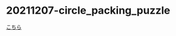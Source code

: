 # 20211207-circle_packing_puzzle

[こちら](https://kuronekohomuhomu/github.io/20211207-circle_packing_puzzle/circle_packing_puzzle.html)
